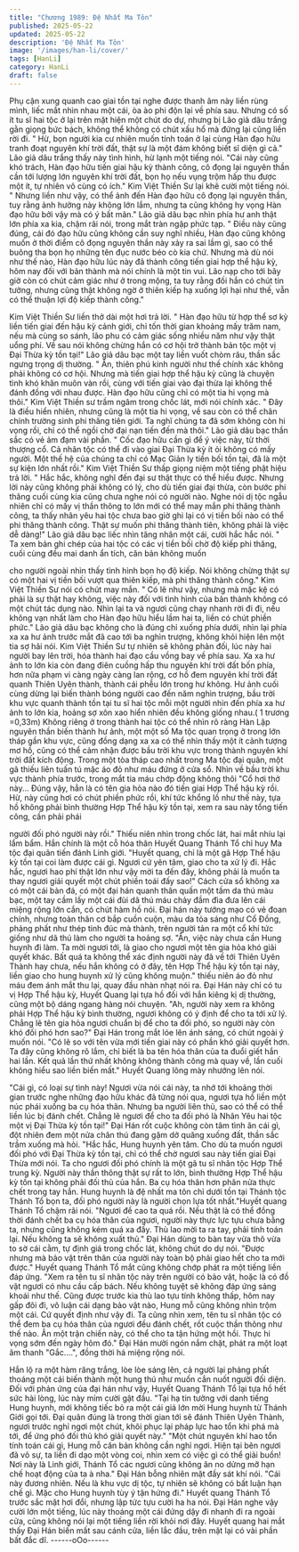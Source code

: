 ```yaml
---
title: "Chương 1989: Đệ Nhất Ma Tôn"
published: 2025-05-22
updated: 2025-05-22
description: 'Đệ Nhất Ma Tôn'
image: '/images/han-li/cover/'
tags: [HanLi]
category: HanLi
draft: false
---
```


Phụ cận xung quanh cao giai tồn tại nghe được thanh âm này liền
rùng mình, liếc mắt nhìn nhau một cái, òa ào phi độn lại về phía
sau.
Nhưng có số ít tu sĩ hai tộc ở lại trên mặt hiện một chút do dự,
nhưng bị Lão giả dâu trắng gằn giọng bức bách, không thể không
có chút xấu hổ mà đứng lại cũng liền rời đi.
" Hừ, bọn người kia cư nhiên muốn tính toán ở lại cùng Hàn đạo
hữu tranh đoạt nguyên khí trời đất, thật sự là một đám không biết
sĩ diện gì cả." Lão giả dâu trắng thấy này tình hình, hừ lạnh một
tiếng nói.
"Cái này cũng khó trách, Hàn đạo hữu tiến giai hậu kỳ thành
công, cô đọng lại nguyên thần cần tới lượng lớn nguyên khí trời
đất, bọn họ nếu vụng trộm hấp thu được một ít, tự nhiên vô cùng
có ích." Kim Việt Thiền Sư lại khẽ cười một tiếng nói.
" Nhưng liền như vậy, có thể ảnh đến Hàn đạo hữu cô đọng lại
nguyên thần, tuy rằng ảnh hưởng này không lớn lắm, nhưng ta
cũng không hy vọng Hàn đạo hữu bởi vậy mà có ý bất mãn." Lão
giả dâu bạc nhìn phía hư anh thật lớn phía xa kia, chậm rãi nói,
trong mắt tràn ngập phức tạp.
" Điều này cũng đúng, cái đó đạo hữu cũng không cần suy nghĩ
nhiều, Hàn đạo cũng không muốn ở thời điểm cô đọng nguyên
thần này xảy ra sai lầm gì, sao có thể buông tha bọn họ những
tên đục nước béo cò kia chứ. Nhưng mà dù nói như thế nào, Hàn
đạo hữu lúc này đã thành công tiến giai hợp thể hậu kỳ, hôm nay
đối với bản thành mà nói chính là một tin vui. Lão nạp cho tới bây
giờ còn có chút cảm giác như ở trong mộng, ta tuy rằng đối hắn
có chút tin tưởng, nhưng cũng thật không ngờ ở thiên kiếp hạ
xuống lợi hại như thế, vẫn có thể thuận lợi độ kiếp thành công."

Kim Việt Thiền Sư liền thở dài một hơi trả lời.
" Hàn đạo hữu từ hợp thể sơ kỳ liền tiến giai đến hậu kỳ cảnh giới,
chỉ tốn thời gian khoảng mấy trăm nam, nếu mà cùng so sánh, lão
phu có cảm giác sống nhiều năm như vậy thật uổng phí. Về sau
nói không chừng hắn có cơ hội trở thành bản tộc một vị Đại Thừa
kỳ tồn tại!" Lão giả dâu bạc một tay liền vuốt chòm râu, thần sắc
ngưng trọng dị thường.
" Ân, thiên phú kinh người như thế chính xác không phải không có
cơ hội. Nhưng mà tiến giai hợp thể hậu kỳ cũng là chuyện tình
khó khăn muôn vàn rồi, cùng với tiến giai vào đại thừa lại không
thể đánh đồng với nhau được. Hàn đạo hữu cũng chỉ có một tia hi
vọng mà thôi." Kim Việt Thiền sư trầm ngâm trong chốc lát, mới
nói chính xác.
" Đây là điều hiển nhiên, nhưng cũng là một tia hi vọng, về sau
còn có thể chân chính trường sinh phi thăng tiên giới. Ta nghĩ
chúng ta đã sớm không còn hi vọng rồi, chỉ có thể ngồi chờ đại
nạn tiến đến mà thôi." Lão giả dâu bạc thần sắc có vẻ ảm đạm vài
phần.
" Cốc đạo hữu cần gì để ý việc này, từ thời thượng cổ. Cả nhân
tộc có thể đi vào giai Đại Thừa kỳ ít ỏi không có mấy người. Một
thế hệ của chúng ta chỉ có Mạc Giản ly tiền bối tồn tại, đã là một
sự kiện lớn nhất rồi." Kim Việt Thiền Sư thấp giọng niệm một tiếng
phật hiệu trả lời.
" Hắc hắc, không nghĩ đến đại sư thật thực có thể hiểu được.
Nhưng lời này cũng không phải không có lý, cho dù tiến giai đại
thừa, còn bước phi thăng cuối cùng kia cũng chưa nghe nói có
người nào. Nghe nói dị tộc ngẫu nhiên chỉ có mấy vị thần thông to
lớn mới có thể may mắn phi thăng thành công, ta thấy nhân yêu
hai tộc chưa bao giờ ghi lại có vị tiền bối nào có thể phi thăng
thành công. Thật sự muốn phi thăng thành tiên, không phải là việc
dễ dàng!" Lão giả dâu bạc liếc nhìn tăng nhân một cái, cười hắc
hắc nói.
" Ta xem bản ghi chép của hai tộc có các vị tiền bối chờ độ kiếp
phi thăng, cuối cùng đều mai danh ẩn tích, căn bản không muốn

cho người ngoài nhìn thấy tình hình bọn họ độ kiếp. Nói không
chừng thật sự có một hai vị tiền bối vượt qua thiên kiếp, mà phi
thăng thành công." Kim Việt Thiền Sư nói có chút may mắn.
" Có lẽ như vậy, nhưng mà mặc kệ có phải là sự thật hay không,
việc này đối với tình hình của bản thành không có một chút tác
dụng nào. Nhìn lại ta và ngươi cũng chạy nhanh rời đi đi, nếu
không vạn nhất làm cho Hàn đạo hữu hiểu lầm hai ta, liền có chút
phiền phức." Lão giả dâu bạc không cho là đúng chỉ xuống phía
dưới, nhìn lại phía xa xa hư ảnh trước mắt đã cao tới ba nghìn
trượng, không khỏi hiện lên một tia sợ hãi nói.
Kim Việt Thiền Sư tự nhiên sẽ không phản đối, lúc này hai người
bay lên trời, hóa thành hai đạo cầu vồng bay về phía sau.
Xa xa hư ảnh to lớn kia còn đang điên cuồng hấp thu nguyên khí
trời đất bốn phía, hơn nữa phạm vi càng ngày càng lan rộng, cơ
hồ đem nguyên khí trời đất quanh Thiên Uyên thành, thành cái
phễu lớn trong hư không.
Hư ảnh cuối cùng dừng lại biến thành bóng người cao đến năm
nghìn trượng, bầu trời khu vực quanh thành tồn tại tu sĩ hai tộc
mỗi một người nhìn đến phía xa hư ảnh to lớn kia, hoảng sợ xôn
xao hiển nhiên đều không giống nhau.( 1 trương =0,33m)
Không riêng ở trong thành hai tộc có thể nhìn rõ ràng Hàn Lập
nguyên thần biến thành hư ảnh, một một số Ma tộc quan trọng ở
trong lớn tháp gần khu vực, cũng đồng dạng xa xa có thể nhìn
thấy một ít cảnh tượng mơ hồ, cũng có thể cảm nhận được bầu
trời khu vực trong thành nguyên khí trời đất kích động.
Trong một tòa tháp cao nhất trong Ma tộc đại quân, một gã thiếu
liên tuấn tú mặc áo đỏ như máu đứng ở cửa sổ. Nhìn về bầu trời
khu vực thành phía trước, trong mắt tia máu chớp động không
thôi
"Cổ hơi thở này... Đúng vậy, hẳn là có tên gia hỏa nào đó tiến giai
Hợp Thể hậu kỳ rồi. Hừ, này cũng hơi có chút phiền phức rồi, khí
tức khổng lồ như thế này, tựa hồ không phải bình thường Hợp
Thể hậu kỳ tồn tại, xem ra sau này tổng tiến công, cần phải phái

người đối phó người này rồi." Thiếu niên nhìn trong chốc lát, hai
mắt nhíu lại lẩm bẩm. Hắn chính là một cỗ hóa thân Huyết Quang
Thánh Tổ chỉ huy Ma tộc đại quân tiến đánh Linh giới.
"Huyết quang, chỉ là một gã Hợp Thể hậu kỳ tồn tại coi làm được
cái gì. Ngươi cứ yên tâm, giao cho ta xử lý đi. Hắc hắc, ngươi hao
phí thật lớn như vậy mời ta đến đây, không phải là muốn ta thay
ngươi giải quyết một chút phiền toái đấy sao!" Cách cửa sổ không
xa có một cái bàn đá, có một đại hán quanh thân quấn một tấm
da thú màu bạc, một tay cầm lấy một cái đùi dã thú máu chảy
đầm đìa đưa lên cái miệng rộng lớn cắn, có chút hàm hồ nói.
Đại hán này tướng mạo có vẻ đoan chính, nhưng toàn thân cơ
bắp cuồn cuộn, màu da tỏa sáng như Cổ Đồng, phảng phất như
thép tinh đúc mà thành, trên người tản ra một cổ khí tức giống
như dã thú làm cho người ta hoảng sợ.
"Ân, việc này chưa cần Hung huynh đi làm. Ta mời ngươi tới, là
giao cho ngươi một tên gia hỏa khó giải quyết khác. Bất quá ta
không thể xác định người này đã về tới Thiên Uyên Thành hay
chưa, nếu hắn không có ở đây, tên Hợp Thể hậu kỳ tồn tại này,
liền giao cho hung huynh xử lý cũng không muộn." thiếu niên áo
đỏ như máu đem ánh mắt thu lại, quay đầu nhàn nhạt nói ra.
Đại Hán này chỉ có tu vị Hợp Thể hậu kỳ, Huyết Quang lại tựa hồ
đối với hắn kiêng kị dị thường, cũng một bộ dáng ngang hàng nói
chuyện.
"Ah, người này xem ra không phải Hợp Thể hậu kỳ bình thường,
ngươi không có ý định để cho ta tới xử lý. Chẳng lẽ tên gia hỏa
ngươi chuẩn bị để cho ta đối phó, so người này còn khó đối phó
hơn sao?" Đại Hán trong mắt lóe lên ánh sáng, có chút ngoài ý
muốn nói.
"Có lẽ so với tên vừa mới tiến giai này có phần khó giải quyết hơn.
Ta đây cũng không rõ lắm, chỉ biết là ba tên hóa thân của ta đuổi
giết hắn hai lần. Kết quả lần thứ nhất không không thành công mà
quay về, lần cuối không hiểu sao liền biến mất." Huyết Quang
lông mày nhướng lên nói.

"Cái gì, có loại sự tình này! Ngươi vừa nói cái này, ta nhớ tới
khoảng thời gian trước nghe những đạo hữu khác đã từng nói
qua, ngươi tựa hồ liền một núc phái xuống ba cụ hóa thân. Nhưng
ba người liên thủ, sao có thể có thể liền lúc bị đánh chết. Chẳng lẽ
ngươi để cho ta đối phó là Nhân Yêu hai tộc một vị Đại Thừa kỳ
tồn tại!" Đại Hán rốt cuộc không còn tâm tình ăn cái gì, đột nhiên
đem một nửa chân thú đang gặm dở quăng xuống đất, thần sắc
trầm xuống mà hỏi.
"Hắc hắc, Hung huynh yên tâm. Cho dù ta muốn ngươi đối phó
với Đại Thừa kỳ tồn tại, chỉ có thể chờ ngươi sau này tiến giai Đại
Thừa mới nói. Ta cho ngươi đối phó chính là một gã tu sĩ nhân tộc
Hợp Thể trung kỳ. Người này thần thông thật sự rất to lớn, bình
thường Hợp Thể hậu kỳ tồn tại không phải đối thủ của hắn. Ba cụ
hóa thân hơn phân nửa thực chết trong tay hắn. Hung huynh là đệ
nhất ma tôn chỉ dưới tồn tại Thánh tộc Thánh Tổ bọn ta, đối phó
người này là người chọn lựa tốt nhất."Huyết quang Thánh Tổ
chậm rãi nói.
"Ngươi đề cao ta quá rồi. Nếu thật là có thể đồng thời đánh chết
ba cụ hóa thân của ngươi, người này thực lực tựu chưa bằng ta,
nhưng cũng không kém quá xa đấy. Thù lao mời ta ra tay, phải
tính toán lại. Nếu không ta sẽ không xuất thủ." Đại Hán dùng to
bàn tay vừa thô vừa to sờ cái cằm, tự định giá trong chốc lát,
không chút do dự nói.
"Được nhưng mà bảo vật trên thân của người này toàn bộ phải
giao hết cho ta mới được." Huyết quang Thánh Tổ mắt cũng
không chớp phát ra một tiếng liền đáp ứng.
"Xem ra tên tu sĩ nhân tộc này trên người có bảo vật, hoặc là có
đồ vật ngươi có nhu cầu cấp bách. Nếu không tuyệt sẽ không đáp
ứng sảng khoái như thế. Cũng được trước kia thù lao tựu tính
không thấp, hôm nay gấp đôi đi, vô luận cái dạng bảo vật nào,
Hung mỗ cũng không nhìn trộm một cái. Cứ quyết định như vậy
đi. Ta cũng nhìn xem, tên tu sĩ nhân tộc có thể đem ba cụ hóa
thân của ngươi đều đánh chết, rốt cuộc thần thông như thế nào.
Ân một trận chiến này, có thể cho ta tận hứng một hồi. Thực hi
vọng sớm đến ngày hôm đó." Đại Hán mười ngón nắm chặt, phát
ra một loạt âm thanh "Gắc....", đồng thời há miệng rộng nói.

Hắn lộ ra một hàm răng trắng, lòe lòe sáng lên, cả người lại
phảng phất thoáng một cái biến thành một hung thú như muốn
cắn nuốt người đối diện.
Đối với phản ứng của đại hán như vậy, Huyết Quang Thánh Tổ lại
tựa hồ hết sức hài lòng, lúc này mỉm cười gật đầu.
"Tại hạ tin tưởng với danh tiếng Hung huynh, mới không tiếc bỏ ra
một cái giá lớn mời Hung huynh từ Thánh Giới gọi tới. Đại quân
đúng là trong thời gian tới sẽ đánh Thiên Uyên Thành, ngươi
trước nghỉ ngơi một chút, khôi phục lại pháp lực hao tổn khi phá
mà tới, để ứng phó đối thủ khó giải quyết này."
"Một chút nguyên khí hao tổn tính toán cái gì, Hung mỗ căn bản
không cần nghỉ ngơi. Hiện tại bên ngươi đã vô sự, ta liền đi dạo
một vòng coi, nhìn xem có việc gì có thể giải buồn! Nơi này là
Linh giới, Thánh Tổ các ngươi cũng không ăn no dửng mỡ hạn
chế hoạt động của ta à nha." Đại Hán bỗng nhiên mặt đầy sát khí
nói.
"Cái này đương nhiên. Nếu là khu vực dị tộc, tự nhiên sẽ không
có bất luận hạn chế gì. Mặc cho Hung huynh tùy ý tận hứng đi."
Huyết quang Thánh Tổ trước sắc mặt hơi đổi, nhưng lập tức tựu
cười ha ha nói.
Đại Hán nghe vậy cười lớn một tiếng, lúc này thoáng một cái
đứng dậy đi nhanh đi ra ngoài cửa, cũng không nói lại một tiếng
liền rời khỏi nơi đây.
Huyết quang hai mắt thấy Đại Hán biến mất sau cánh cửa, liền
lắc đầu, trên mặt lại có vài phần bất đắc dĩ.
------oOo------
